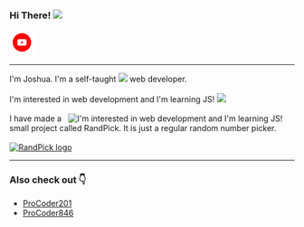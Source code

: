 ### Hi There! <img src="https://media.giphy.com/media/hvRJCLFzcasrR4ia7z/giphy.gif" width="25px">
  <a href="https://www.youtube.com/channel/UCaOfcXVQxTXlK-aqB4rUv_w">
   <img alt="YouTube" width="44" title="YouTube" src="./371907120_YOUTUBE_ICON_TRANSPARENT_1080.gif">
</a>
<hr>

I'm Joshua. I'm a self-taught <img src="https://github.com/rudrabarad/rudrabarad/blob/master/Assets/Developer.gif" width="30px"> web developer.
<br />
<br>
I'm interested in web development and I'm learning JS! <img src="https://github.com/rudrabarad/rudrabarad/blob/master/Assets/Designer.gif" width="30px">
<br><br>
<img class="joshj20" align="right" src="https://camo.githubusercontent.com/a4c584bce1c41271485d28f92aaf9f581b3c88b68ca723b6edfd58b4ba988c2b/68747470733a2f2f63646e2e6472696262626c652e636f6d2f75736572732f313138373833362f73637265656e73686f74732f363533393432392f70726f6772616d65722e676966" title="I'm interested in web development and I'm learning JS!" width="400" >
I have made a small project called RandPick. It is just a regular random number picker.
<br>
<br>
<a href="https://randpick.vercel.app/">
  <img src="https://user-images.githubusercontent.com/103579257/163567078-68d86582-a0f4-4f90-90e2-52d01086aee6.png" title="Click here to visit randpick" alt="RandPick logo" width="100" height="100">

</a>
<hr>
<h3>Also check out 👇</h3>
<ul>
  <li><a href="https://github.com/ProCoder201">ProCoder201</a></li>
    <li><a href="https://github.com/ProCoder846">ProCoder846</a></li>
</ul>
